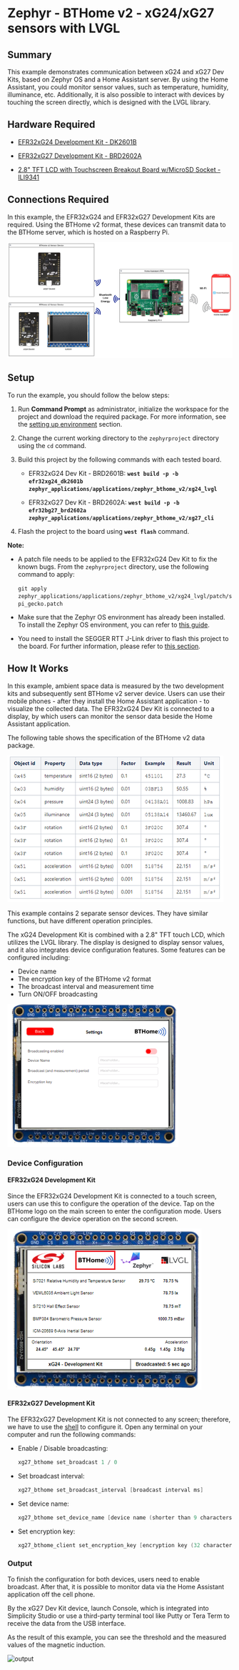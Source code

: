 # Zephyr - BTHome v2 - xG24/xG27 sensors with LVGL #

## Summary ##

This example demonstrates communication between xG24 and xG27 Dev Kits, based on Zephyr OS and a Home Assistant server. By using the Home Assistant, you could monitor sensor values, such as temperature, humidity, illuminance, etc. Additionally, it is also possible to interact with devices by touching the screen directly, which is designed with the LVGL library.

## Hardware Required ##

- [EFR32xG24 Development Kit - DK2601B](https://www.silabs.com/development-tools/wireless/efr32xg24-dev-kit?tab=overview)

- [EFR32xG27 Development Kit - BRD2602A](https://www.silabs.com/development-tools/wireless/efr32xg27-development-kit?tab=overview)

- [2.8" TFT LCD with Touchscreen Breakout Board w/MicroSD Socket - ILI9341](https://www.adafruit.com/product/1770)

## Connections Required ##

In this example, the EFR32xG24 and EFR32xG27 Development Kits are required. Using the BTHome v2 format, these devices can transmit data to the BTHome server, which is hosted on a Raspberry Pi.

![connection](image/connection.png)

## Setup ##

To run the example, you should follow the below steps:

1. Run **Command Prompt** as administrator, initialize the workspace for the project and download the required package. For more information, see the [setting up environment](../../README.md#setting-up-environment) section.
   
2. Change the current working directory to the `zephyrproject` directory using the `cd` command.

3. Build this project by the following commands with each tested board.

   - EFR32xG24 Dev Kit - BRD2601B: **`west build -p -b efr32xg24_dk2601b zephyr_applications/applications/zephyr_bthome_v2/xg24_lvgl`**

   - EFR32xG27 Dev Kit - BRD2602A: **`west build -p -b efr32bg27_brd2602a zephyr_applications/applications/zephyr_bthome_v2/xg27_cli`**

4. Flash the project to the board using **`west flash`** command.

**Note:**

- A patch file needs to be applied to the EFR32xG24 Dev Kit to fix the known bugs. From the `zephyrproject` directory, use the following command to apply:

  `git apply zephyr_applications/applications/zephyr_bthome_v2/xg24_lvgl/patch/spi_gecko.patch`

- Make sure that the Zephyr OS environment has already been installed. To install the Zephyr OS environment, you can refer to [this guide](../../README.md#setting-up-environment).

- You need to install the SEGGER RTT J-Link driver to flash this project to the board. For further information, please refer to [this section](../../README.md#flash-the-application).

## How It Works ##

In this example, ambient space data is measured by the two development kits and subsequently sent BTHome v2 server device. Users can use their mobile phones - after they install the Home Assistant application - to visualize the collected data. The EFR32xG24 Dev Kit is connected to a display, by which users can monitor the sensor data beside the Home Assistant application.

The following table shows the specification of the BTHome v2 data package.

![bthome_params](image/bthome_params.png)

This example contains 2 separate sensor devices. They have similar functions, but have different operation principles.

The xG24 Development Kit is combined with a 2.8" TFT touch LCD, which utilizes the LVGL library. The display is designed to display sensor values, and it also integrates device configuration features. Some features can be configured including:

- Device name
- The encryption key of the BTHome v2 format
- The broadcast interval and measurement time
- Turn ON/OFF broadcasting

![bthome_params](image/xg24_config.png)

### Device Configuration ###

#### EFR32xG24 Development Kit ####

Since the EFR32xG24 Development Kit is connected to a touch screen, users can use this to configure the operation of the device. Tap on the BTHome logo on the main screen to enter the configuration mode. Users can configure the device operation on the second screen.

![xg24_config](image/home_screen.png)

#### EFR32xG27 Development Kit ####

The EFR32xG27 Development Kit is not connected to any screen; therefore, we have to use the [shell](https://docs.zephyrproject.org/latest/services/shell/index.html) to configure it. Open any terminal on your computer and run the following commands:

- Enable / Disable broadcasting:

   ```C
   xg27_bthome set_broadcast 1 / 0
   ```

- Set broadcast interval:

   ```C
   xg27_bthome set_broadcast_interval [broadcast interval ms]
   ```

- Set device name:

   ```C
   xg27_bthome set_device_name [device name (shorter than 9 characters)]
   ```

- Set encryption key:

   ```C
   xg27_bthome_client set_encryption_key [encryption key (32 characters)]
   ```

### Output ###

To finish the configuration for both devices, users need to enable broadcast. After that, it is possible to monitor data via the Home Assistant application off the cell phone.

By the xG27 Dev Kit device, launch Console, which is integrated into Simplicity Studio or use a third-party terminal tool like Putty or Tera Term to receive the data from the USB interface.

As the result of this example, you can see the threshold and the measured values of the magnetic induction.

![output](image/output.gif)

